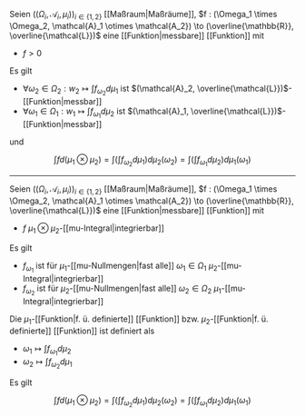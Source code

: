 Seien $((\Omega_i, \mathcal{A}_i, \mu_i))_{i \in \{ 1, 2 \}}$ [[Maßraum|Maßräume]], $f : (\Omega_1 \times \Omega_2, \mathcal{A}_1 \otimes \mathcal{A_2}) \to (\overline{\mathbb{R}}, \overline{\mathcal{L}})$ eine [[Funktion|messbare]] [[Funktion]] mit
- $f \gt 0$

Es gilt
- $\forall \omega_2 \in \Omega_2 : w_2 \mapsto \int f_{\omega_2} d\mu_1$ ist $(\mathcal{A}_2, \overline{\mathcal{L}})$-[[Funktion|messbar]]
- $\forall \omega_1 \in \Omega_1 : w_1 \mapsto \int f_{\omega_1} d\mu_2$ ist $(\mathcal{A}_1, \overline{\mathcal{L}})$-[[Funktion|messbar]]

und 

$$
	\int f d(\mu_1 \otimes \mu_2) = \int\left( \int f_{\omega_2} d\mu_1 \right) d\mu_2(\omega_2) = \int\left( \int f_{\omega_1} d\mu_2 \right) d\mu_1(\omega_1)
$$

---

Seien $((\Omega_i, \mathcal{A}_i, \mu_i))_{i \in \{ 1, 2 \}}$ [[Maßraum|Maßräume]], $f : (\Omega_1 \times \Omega_2, \mathcal{A}_1 \otimes \mathcal{A_2}) \to (\overline{\mathbb{R}}, \overline{\mathcal{L}})$ eine [[Funktion|messbare]] [[Funktion]] mit
- $f$ $\mu_1 \otimes \mu_2$-[[mu-Integral|integrierbar]]

Es gilt
- $f_{\omega_1}$ ist für $\mu_1$-[[mu-Nullmengen|fast alle]] $\omega_1 \in \Omega_1$ $\mu_2$-[[mu-Integral|integrierbar]]
- $f_{\omega_2}$ ist für $\mu_2$-[[mu-Nullmengen|fast alle]] $\omega_2 \in \Omega_2$ $\mu_1$-[[mu-Integral|integrierbar]]

Die $\mu_1$-[[Funktion|f. ü. definierte]] [[Funktion]] bzw. $\mu_2$-[[Funktion|f. ü. definierte]] [[Funktion]] ist definiert als
- $\omega_1 \mapsto \int f_{\omega_1} d\mu_2$
- $\omega_2 \mapsto \int f_{\omega_2} d\mu_1$

Es gilt

$$
	\int f d(\mu_1 \otimes \mu_2) = \int\left( \int f_{\omega_2} d\mu_1 \right) d\mu_2(\omega_2) = \int\left( \int f_{\omega_1} d\mu_2 \right) d\mu_1(\omega_1)
$$